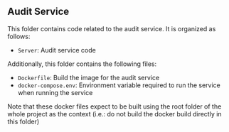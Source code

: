 ## Audit Service

This folder contains code related to the audit service. It is organized as follows:

- `Server`: Audit service code

Additionally, this folder contains the following files:

- `Dockerfile`: Build the image for the audit service
- `docker-compose.env`: Environment variable required to run the service when running the service



Note that these docker files expect to be built using the root folder of the whole project as the context
(i.e.: do not build the docker build directly in this folder)